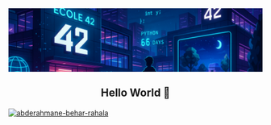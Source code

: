 <!-- Banner -->
<img align="center" src="https://github.com/be0x686172/be0x686172/blob/main/42wallpaper2.png?raw=true">

<!-- Title -->
<h2 align="center">Hello World 👋</h2>


  <a style="text-align: center;" href="https://linkedin.com/in/abderahmane-behar-rahala" target="blank"><img align="center" src="https://raw.githubusercontent.com/rahuldkjain/github-profile-readme-generator/master/src/images/icons/Social/linked-in-alt.svg" alt="abderahmane-behar-rahala" height="20" width="20" /></a>
